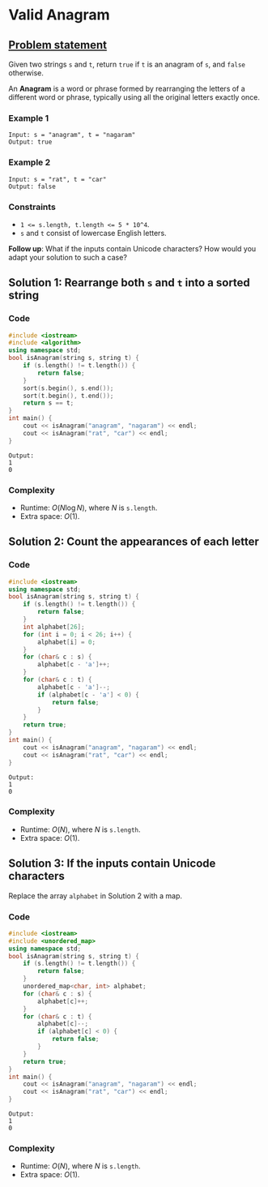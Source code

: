 # Valid Anagram

## [Problem statement](https://leetcode.com/problems/valid-anagram/)

Given two strings `s` and `t`, return `true` if `t` is an anagram of `s`, and `false` otherwise.

An **Anagram** is a word or phrase formed by rearranging the letters of a different word or phrase, typically using all the original letters exactly once.

 

### Example 1
```text
Input: s = "anagram", t = "nagaram"
Output: true
```

### Example 2
```text
Input: s = "rat", t = "car"
Output: false
``` 

### Constraints

* `1 <= s.length, t.length <= 5 * 10^4`.
* `s` and `t` consist of lowercase English letters.
 

**Follow up**: What if the inputs contain Unicode characters? How would you adapt your solution to such a case?

## Solution 1: Rearrange both `s` and `t` into a sorted string

### Code
```cpp
#include <iostream>
#include <algorithm>
using namespace std;
bool isAnagram(string s, string t) {
    if (s.length() != t.length()) {
        return false;
    }
    sort(s.begin(), s.end());
    sort(t.begin(), t.end());
    return s == t;
}
int main() {
    cout << isAnagram("anagram", "nagaram") << endl;
    cout << isAnagram("rat", "car") << endl;
}
```
```text
Output:
1
0
```

### Complexity
* Runtime: $O(N\log N)$, where $N$ is `s.length`.
* Extra space: $O(1)$.


## Solution 2: Count the appearances of each letter

### Code
```cpp
#include <iostream>
using namespace std;
bool isAnagram(string s, string t) {
    if (s.length() != t.length()) {
        return false;
    }
    int alphabet[26];
    for (int i = 0; i < 26; i++) {
        alphabet[i] = 0;
    }
    for (char& c : s) {
        alphabet[c - 'a']++;
    }
    for (char& c : t) {
        alphabet[c - 'a']--;
        if (alphabet[c - 'a'] < 0) {
            return false;
        }
    }
    return true;    
}
int main() {
    cout << isAnagram("anagram", "nagaram") << endl;
    cout << isAnagram("rat", "car") << endl;
}
```
```text
Output:
1
0
```

### Complexity
* Runtime: $O(N)$, where $N$ is `s.length`.
* Extra space: $O(1)$.

## Solution 3: If the inputs contain Unicode characters

Replace the array `alphabet` in Solution 2 with a map.

### Code
```cpp
#include <iostream>
#include <unordered_map>
using namespace std;
bool isAnagram(string s, string t) {
    if (s.length() != t.length()) {
        return false;
    }
    unordered_map<char, int> alphabet;
    for (char& c : s) {
        alphabet[c]++;
    }
    for (char& c : t) {
        alphabet[c]--;
        if (alphabet[c] < 0) {
            return false;
        }
    }
    return true;    
}
int main() {
    cout << isAnagram("anagram", "nagaram") << endl;
    cout << isAnagram("rat", "car") << endl;
}
```
```text
Output:
1
0
```

### Complexity
* Runtime: $O(N)$, where $N$ is `s.length`.
* Extra space: $O(1)$.




